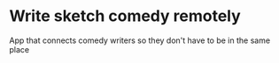 # Write sketch comedy remotely
App that connects comedy writers so they don't have to be in the same place
